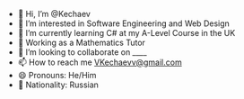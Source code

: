 - 👋 Hi, I’m @Kechaev
- 👀 I’m interested in Software Engineering and Web Design
- 🌱 I’m currently learning C# at my A-Level Course in the UK
- 🏢 Working as a Mathematics Tutor
- 💞️ I’m looking to collaborate on ____
- 📫 How to reach me VKechaevv@gmail.com
- 😄 Pronouns: He/Him
- 🎌 Nationality: Russian

<!---
Kechaev/Kechaev is a ✨ special ✨ repository because its `README.md` (this file) appears on your GitHub profile.
You can click the Preview link to take a look at your changes.
--->
